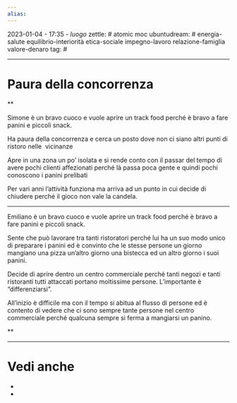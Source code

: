 ```yaml
---
alias: 
---
```

2023-01-04 - 17:35 - *luogo*
zettle: # atomic moc
ubuntudream: # energia-salute equilibrio-interiorità etica-sociale impegno-lavoro relazione-famiglia valore-denaro 
tag: #

---
# Paura della concorrenza


**

Simone è un bravo cuoco e vuole aprire un track food perché è bravo a fare panini e piccoli snack.

Ha paura della concorrenza e cerca un posto dove non ci siano altri punti di ristoro nelle  vicinanze

Apre in una zona un po’ isolata e si rende conto con il passar del tempo di avere pochi clienti affezionati perché là passa poca gente e quindi pochi conoscono i panini prelibati

Per vari anni l’attività funziona ma arriva ad un punto in cui decide di chiudere perché il gioco non vale la candela.

  

---

Emiliano è un bravo cuoco e vuole aprire un track food perché è bravo a fare panini e piccoli snack.

Sente che può lavorare tra tanti ristoratori perché lui ha un suo modo unico di preparare i panini ed è convinto che le stesse persone un giorno mangiano una pizza un’altro giorno una bistecca ed un altro giorno i suoi panini.

Decide di aprire dentro un centro commerciale perché tanti negozi e tanti ristoranti tutti attaccati portano moltissime persone. L’importante è “differenziarsi”.

All’inizio è difficile ma con il tempo si abitua al flusso di persone ed è contento di vedere che ci sono sempre tante persone nel centro commerciale perché qualcuna sempre si ferma a mangiarsi un panino.

  
**


---
# Vedi anche
- 
- 